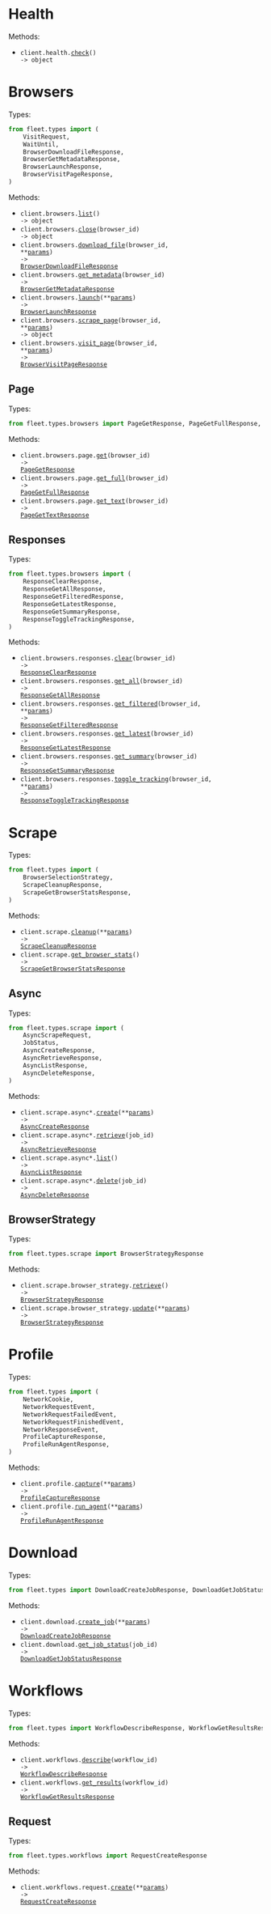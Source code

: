 # Health

Methods:

- <code title="get /health/">client.health.<a href="./src/fleet/resources/health.py">check</a>() -> object</code>

# Browsers

Types:

```python
from fleet.types import (
    VisitRequest,
    WaitUntil,
    BrowserDownloadFileResponse,
    BrowserGetMetadataResponse,
    BrowserLaunchResponse,
    BrowserVisitPageResponse,
)
```

Methods:

- <code title="get /browsers/">client.browsers.<a href="./src/fleet/resources/browsers/browsers.py">list</a>() -> object</code>
- <code title="delete /browsers/{browser_id}">client.browsers.<a href="./src/fleet/resources/browsers/browsers.py">close</a>(browser_id) -> object</code>
- <code title="post /browsers/{browser_id}/download">client.browsers.<a href="./src/fleet/resources/browsers/browsers.py">download_file</a>(browser_id, \*\*<a href="src/fleet/types/browser_download_file_params.py">params</a>) -> <a href="./src/fleet/types/browser_download_file_response.py">BrowserDownloadFileResponse</a></code>
- <code title="get /browsers/{browser_id}/metadata">client.browsers.<a href="./src/fleet/resources/browsers/browsers.py">get_metadata</a>(browser_id) -> <a href="./src/fleet/types/browser_get_metadata_response.py">BrowserGetMetadataResponse</a></code>
- <code title="post /browsers/">client.browsers.<a href="./src/fleet/resources/browsers/browsers.py">launch</a>(\*\*<a href="src/fleet/types/browser_launch_params.py">params</a>) -> <a href="./src/fleet/types/browser_launch_response.py">BrowserLaunchResponse</a></code>
- <code title="post /browsers/{browser_id}/scrape">client.browsers.<a href="./src/fleet/resources/browsers/browsers.py">scrape_page</a>(browser_id, \*\*<a href="src/fleet/types/browser_scrape_page_params.py">params</a>) -> object</code>
- <code title="post /browsers/{browser_id}/visit">client.browsers.<a href="./src/fleet/resources/browsers/browsers.py">visit_page</a>(browser_id, \*\*<a href="src/fleet/types/browser_visit_page_params.py">params</a>) -> <a href="./src/fleet/types/browser_visit_page_response.py">BrowserVisitPageResponse</a></code>

## Page

Types:

```python
from fleet.types.browsers import PageGetResponse, PageGetFullResponse, PageGetTextResponse
```

Methods:

- <code title="get /browsers/{browser_id}/page">client.browsers.page.<a href="./src/fleet/resources/browsers/page.py">get</a>(browser_id) -> <a href="./src/fleet/types/browsers/page_get_response.py">PageGetResponse</a></code>
- <code title="get /browsers/{browser_id}/page/full">client.browsers.page.<a href="./src/fleet/resources/browsers/page.py">get_full</a>(browser_id) -> <a href="./src/fleet/types/browsers/page_get_full_response.py">PageGetFullResponse</a></code>
- <code title="get /browsers/{browser_id}/page/text">client.browsers.page.<a href="./src/fleet/resources/browsers/page.py">get_text</a>(browser_id) -> <a href="./src/fleet/types/browsers/page_get_text_response.py">PageGetTextResponse</a></code>

## Responses

Types:

```python
from fleet.types.browsers import (
    ResponseClearResponse,
    ResponseGetAllResponse,
    ResponseGetFilteredResponse,
    ResponseGetLatestResponse,
    ResponseGetSummaryResponse,
    ResponseToggleTrackingResponse,
)
```

Methods:

- <code title="delete /browsers/{browser_id}/responses">client.browsers.responses.<a href="./src/fleet/resources/browsers/responses.py">clear</a>(browser_id) -> <a href="./src/fleet/types/browsers/response_clear_response.py">ResponseClearResponse</a></code>
- <code title="get /browsers/{browser_id}/responses">client.browsers.responses.<a href="./src/fleet/resources/browsers/responses.py">get_all</a>(browser_id) -> <a href="./src/fleet/types/browsers/response_get_all_response.py">ResponseGetAllResponse</a></code>
- <code title="get /browsers/{browser_id}/responses/filter">client.browsers.responses.<a href="./src/fleet/resources/browsers/responses.py">get_filtered</a>(browser_id, \*\*<a href="src/fleet/types/browsers/response_get_filtered_params.py">params</a>) -> <a href="./src/fleet/types/browsers/response_get_filtered_response.py">ResponseGetFilteredResponse</a></code>
- <code title="get /browsers/{browser_id}/responses/latest">client.browsers.responses.<a href="./src/fleet/resources/browsers/responses.py">get_latest</a>(browser_id) -> <a href="./src/fleet/types/browsers/response_get_latest_response.py">ResponseGetLatestResponse</a></code>
- <code title="get /browsers/{browser_id}/responses/summary">client.browsers.responses.<a href="./src/fleet/resources/browsers/responses.py">get_summary</a>(browser_id) -> <a href="./src/fleet/types/browsers/response_get_summary_response.py">ResponseGetSummaryResponse</a></code>
- <code title="post /browsers/{browser_id}/responses/toggle">client.browsers.responses.<a href="./src/fleet/resources/browsers/responses.py">toggle_tracking</a>(browser_id, \*\*<a href="src/fleet/types/browsers/response_toggle_tracking_params.py">params</a>) -> <a href="./src/fleet/types/browsers/response_toggle_tracking_response.py">ResponseToggleTrackingResponse</a></code>

# Scrape

Types:

```python
from fleet.types import (
    BrowserSelectionStrategy,
    ScrapeCleanupResponse,
    ScrapeGetBrowserStatsResponse,
)
```

Methods:

- <code title="post /scrape/cleanup">client.scrape.<a href="./src/fleet/resources/scrape/scrape.py">cleanup</a>(\*\*<a href="src/fleet/types/scrape_cleanup_params.py">params</a>) -> <a href="./src/fleet/types/scrape_cleanup_response.py">ScrapeCleanupResponse</a></code>
- <code title="get /scrape/browser-stats">client.scrape.<a href="./src/fleet/resources/scrape/scrape.py">get_browser_stats</a>() -> <a href="./src/fleet/types/scrape_get_browser_stats_response.py">ScrapeGetBrowserStatsResponse</a></code>

## Async

Types:

```python
from fleet.types.scrape import (
    AsyncScrapeRequest,
    JobStatus,
    AsyncCreateResponse,
    AsyncRetrieveResponse,
    AsyncListResponse,
    AsyncDeleteResponse,
)
```

Methods:

- <code title="post /scrape/async">client.scrape.async*.<a href="./src/fleet/resources/scrape/async*.py">create</a>(\*\*<a href="src/fleet/types/scrape/async_create_params.py">params</a>) -> <a href="./src/fleet/types/scrape/async_create_response.py">AsyncCreateResponse</a></code>
- <code title="get /scrape/async/{job_id}">client.scrape.async*.<a href="./src/fleet/resources/scrape/async*.py">retrieve</a>(job_id) -> <a href="./src/fleet/types/scrape/async_retrieve_response.py">AsyncRetrieveResponse</a></code>
- <code title="get /scrape/async">client.scrape.async*.<a href="./src/fleet/resources/scrape/async*.py">list</a>() -> <a href="./src/fleet/types/scrape/async_list_response.py">AsyncListResponse</a></code>
- <code title="delete /scrape/async/{job_id}">client.scrape.async*.<a href="./src/fleet/resources/scrape/async*.py">delete</a>(job_id) -> <a href="./src/fleet/types/scrape/async_delete_response.py">AsyncDeleteResponse</a></code>

## BrowserStrategy

Types:

```python
from fleet.types.scrape import BrowserStrategyResponse
```

Methods:

- <code title="get /scrape/browser-strategy">client.scrape.browser_strategy.<a href="./src/fleet/resources/scrape/browser_strategy.py">retrieve</a>() -> <a href="./src/fleet/types/scrape/browser_strategy_response.py">BrowserStrategyResponse</a></code>
- <code title="post /scrape/browser-strategy">client.scrape.browser_strategy.<a href="./src/fleet/resources/scrape/browser_strategy.py">update</a>(\*\*<a href="src/fleet/types/scrape/browser_strategy_update_params.py">params</a>) -> <a href="./src/fleet/types/scrape/browser_strategy_response.py">BrowserStrategyResponse</a></code>

# Profile

Types:

```python
from fleet.types import (
    NetworkCookie,
    NetworkRequestEvent,
    NetworkRequestFailedEvent,
    NetworkRequestFinishedEvent,
    NetworkResponseEvent,
    ProfileCaptureResponse,
    ProfileRunAgentResponse,
)
```

Methods:

- <code title="post /profile/capture">client.profile.<a href="./src/fleet/resources/profile.py">capture</a>(\*\*<a href="src/fleet/types/profile_capture_params.py">params</a>) -> <a href="./src/fleet/types/profile_capture_response.py">ProfileCaptureResponse</a></code>
- <code title="post /profile/agent">client.profile.<a href="./src/fleet/resources/profile.py">run_agent</a>(\*\*<a href="src/fleet/types/profile_run_agent_params.py">params</a>) -> <a href="./src/fleet/types/profile_run_agent_response.py">ProfileRunAgentResponse</a></code>

# Download

Types:

```python
from fleet.types import DownloadCreateJobResponse, DownloadGetJobStatusResponse
```

Methods:

- <code title="post /download">client.download.<a href="./src/fleet/resources/download.py">create_job</a>(\*\*<a href="src/fleet/types/download_create_job_params.py">params</a>) -> <a href="./src/fleet/types/download_create_job_response.py">DownloadCreateJobResponse</a></code>
- <code title="get /download/{job_id}">client.download.<a href="./src/fleet/resources/download.py">get_job_status</a>(job_id) -> <a href="./src/fleet/types/download_get_job_status_response.py">DownloadGetJobStatusResponse</a></code>

# Workflows

Types:

```python
from fleet.types import WorkflowDescribeResponse, WorkflowGetResultsResponse
```

Methods:

- <code title="get /workflows/describe/{workflow_id}">client.workflows.<a href="./src/fleet/resources/workflows/workflows.py">describe</a>(workflow_id) -> <a href="./src/fleet/types/workflow_describe_response.py">WorkflowDescribeResponse</a></code>
- <code title="get /workflows/results/{workflow_id}">client.workflows.<a href="./src/fleet/resources/workflows/workflows.py">get_results</a>(workflow_id) -> <a href="./src/fleet/types/workflow_get_results_response.py">WorkflowGetResultsResponse</a></code>

## Request

Types:

```python
from fleet.types.workflows import RequestCreateResponse
```

Methods:

- <code title="post /workflows/request/scrape">client.workflows.request.<a href="./src/fleet/resources/workflows/request.py">create</a>(\*\*<a href="src/fleet/types/workflows/request_create_params.py">params</a>) -> <a href="./src/fleet/types/workflows/request_create_response.py">RequestCreateResponse</a></code>
